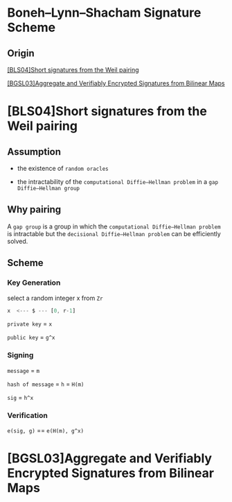 # Boneh–Lynn–Shacham Signature Scheme

## Origin

[[BLS04]Short signatures from the Weil pairing](https://www.iacr.org/archive/asiacrypt2001/22480516.pdf)

[[BGSL03]Aggregate and Verifiably Encrypted Signatures from Bilinear Maps](http://crypto.stanford.edu/~dabo/papers/aggreg.pdf)

# [BLS04]Short signatures from the Weil pairing

## Assumption

- the existence of `random oracles`

- the intractability of the `computational Diffie–Hellman problem` in a `gap Diffie–Hellman group`

## Why pairing

A `gap group` is a group in which the `computational Diffie–Hellman problem`
is intractable but the `decisional Diffie–Hellman problem` can be efficiently solved.

## Scheme

### Key Generation

select a random integer x from `Zr`

```js
x  <--- $ --- [0, r-1]
```

`private key` = `x`

`public key` = `g^x`

### Signing

`message` = `m`

`hash of message` = `h` = `H(m)`

`sig` = `h^x`

### Verification

`e(sig, g)` == `e(H(m), g^x)`


# [BGSL03]Aggregate and Verifiably Encrypted Signatures from Bilinear Maps